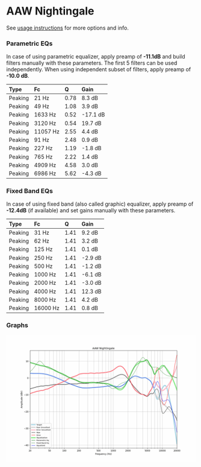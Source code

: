 # AAW Nightingale
See [usage instructions](https://github.com/jaakkopasanen/AutoEq#usage) for more options and info.

### Parametric EQs
In case of using parametric equalizer, apply preamp of **-11.1dB** and build filters manually
with these parameters. The first 5 filters can be used independently.
When using independent subset of filters, apply preamp of **-10.0 dB**.

| Type    | Fc       |    Q | Gain     |
|:--------|:---------|:-----|:---------|
| Peaking | 21 Hz    | 0.78 | 8.3 dB   |
| Peaking | 49 Hz    | 1.08 | 3.9 dB   |
| Peaking | 1633 Hz  | 0.52 | -17.1 dB |
| Peaking | 3120 Hz  | 0.54 | 19.7 dB  |
| Peaking | 11057 Hz | 2.55 | 4.4 dB   |
| Peaking | 91 Hz    | 2.48 | 0.9 dB   |
| Peaking | 227 Hz   | 1.19 | -1.8 dB  |
| Peaking | 765 Hz   | 2.22 | 1.4 dB   |
| Peaking | 4909 Hz  | 4.58 | 3.0 dB   |
| Peaking | 6986 Hz  | 5.62 | -4.3 dB  |

### Fixed Band EQs
In case of using fixed band (also called graphic) equalizer, apply preamp of **-12.4dB**
(if available) and set gains manually with these parameters.

| Type    | Fc       |    Q | Gain    |
|:--------|:---------|:-----|:--------|
| Peaking | 31 Hz    | 1.41 | 9.2 dB  |
| Peaking | 62 Hz    | 1.41 | 3.2 dB  |
| Peaking | 125 Hz   | 1.41 | 0.1 dB  |
| Peaking | 250 Hz   | 1.41 | -2.9 dB |
| Peaking | 500 Hz   | 1.41 | -1.2 dB |
| Peaking | 1000 Hz  | 1.41 | -6.1 dB |
| Peaking | 2000 Hz  | 1.41 | -3.0 dB |
| Peaking | 4000 Hz  | 1.41 | 12.3 dB |
| Peaking | 8000 Hz  | 1.41 | 4.2 dB  |
| Peaking | 16000 Hz | 1.41 | 0.8 dB  |

### Graphs
![](./AAW%20Nightingale.png)
